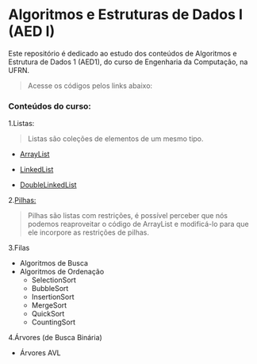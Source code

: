 # Algoritmos e Estruturas de Dados I (AED I)

Este repositório é dedicado ao estudo dos conteúdos de Algoritmos e Estrutura de Dados 1 (AED1), do curso de Engenharia da Computação, na UFRN.
>Acesse os códigos pelos links abaixo:

### Conteúdos do curso:
1.Listas:

  >Listas são coleções de elementos de um mesmo tipo.

  * [ArrayList](lists/arraylist.go)

  * [LinkedList](lists/linkedlist.go)

  * [DoubleLinkedList](lists/doublyLinkedList.go)
  
  2.[Pilhas:](stacks)

  >Pilhas são listas com restrições, é possível perceber que nós podemos reaproveitar o código de ArrayList e modificá-lo para que ele incorpore as restrições de pilhas.

3.Filas
  * Algoritmos de Busca
  * Algoritmos de Ordenação
    * SelectionSort
    * BubbleSort
    * InsertionSort
    * MergeSort
    * QuickSort
    * CountingSort

4.Árvores (de Busca Binária)
  * Árvores AVL
